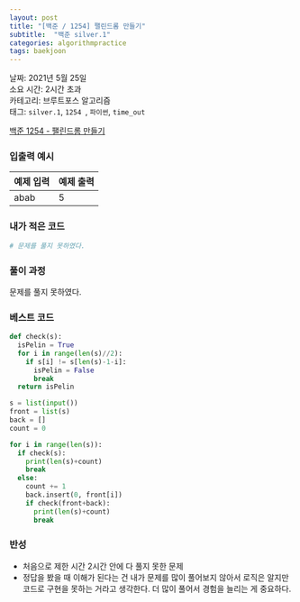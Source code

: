 ```yaml
---
layout: post
title: "[백준 / 1254] 팰린드롬 만들기"
subtitle:  "백준 silver.1"
categories: algorithmpractice
tags: baekjoon
---
```


날짜: 2021년 5월 25일  
소요 시간: 2시간 초과  
카테고리: 브루트포스 알고리즘  
태그: `silver.1`, `1254 `, `파이썬`, `time_out`  


[백준 1254 - 팰린드롬 만들기](https://www.acmicpc.net/problem/1254)

### 입출력 예시  

|예제 입력|예제 출력|
|---|---|
|abab|5|

  
### 내가 적은 코드

```python
# 문제를 풀지 못하였다.
```

### 풀이 과정  

문제를 풀지 못하였다.

  
### 베스트 코드

```python
def check(s):
  isPelin = True
  for i in range(len(s)//2):
    if s[i] != s[len(s)-1-i]:
      isPelin = False
      break
  return isPelin

s = list(input())
front = list(s)
back = []
count = 0

for i in range(len(s)):
  if check(s):
    print(len(s)+count)
    break
  else:
    count += 1
    back.insert(0, front[i])
    if check(front+back):
      print(len(s)+count)
      break
```

### 반성

- 처음으로 제한 시간 2시간 안에 다 풀지 못한 문제
- 정답을 봤을 때 이해가 된다는 건 내가 문제를 많이 풀어보지 않아서 로직은 알지만 코드로 구현을 못하는 거라고 생각한다. 더 많이 풀어서 경험을 늘리는 게 중요하다.
